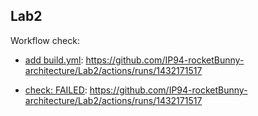 Lab2
---

Workflow check:
+ [add build.yml](https://github.com/IP94-rocketBunny-architecture/Lab2/commit/cce9f1791ce2171efbf3bd701828eded5a7ae046): https://github.com/IP94-rocketBunny-architecture/Lab2/actions/runs/1432171517

+ [check: FAILED](https://github.com/IP94-rocketBunny-architecture/Lab2/commit/cce9f1791ce2171efbf3bd701828eded5a7ae046): https://github.com/IP94-rocketBunny-architecture/Lab2/actions/runs/1432171517
